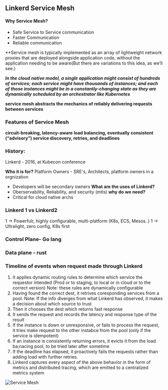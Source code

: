 ## Linkerd Service Mesh

#### Why Service Mesh?
  - Safe Service to Service communication
  - Faster Communication
  - Reliable communication
 
**Service mesh is typically implemented as an array of lightweight network proxies that are deployed alongside application code, without the application needing to be aware(But there are variations to this idea, as we’ll see.)

***In the cloud native model, a single application might consist of hundreds of services; each service might have thousands of instances; and each of those instances might be in a constantly-changing state as they are dynamically scheduled by an orchestrator like Kubernetes***

**service mesh abstracts the mechanics of reliably delivering requests between services**

### Features of Service Mesh
**circuit-breaking, latency-aware load balancing, eventually consistent (“advisory”) service discovery, retries, and deadlines**

### History:
Linkerd - 2016, at Kubecon conference

**Who it is for?**
Platform Owners - SRE's, Architects, platform owners in a orgnization
- Developers will be secondary owners
**What are the uses of Linkerd?**
- Oberservability, Reliability, and security (mtls)
**why do we need?**
- Critical for cloud native archs

### Linkerd 1 vs Linkerd2
1 -> Powerfulr, highly configurable, multi-platform (K8s, ECS, Mesos..)
1 -> Ultralight, zero config, K8s first

### Control Plane- Go lang
### Data plane - rust

### Timeline of events when request made through Linkerd
1. It applies dynamic routing rules to determine which service the requestor intended (Prod or to staging, to local or in cloud or to the correct version) 
	Note: these rules are dynamically configurable
2. Having found the correct dest, it retrives coresponding services from a pool.
	Note: If the info diverges from what Linkerd has observed, it makes a decision about which source to trust
3. Then it chooses the dest which returns fast response
4. It sends the request and records the latency and response type of the result
5. If the instance is down or unresponsive, or fails to process the request, it tries make request to the other instabce from the pool (only if the service is idempotent)
6. If an instance is consistently returning errors, it evicts it from the load ba;nacing pool, to be tried later after sometime
7. If the deadline has elapsed, it proactively fails the requests rather than adding load with further retries.
8. Linkerd captures every aspect of the above behavior in the form of metrics and distributed tracing, which are emitted to a centralized metrics system


![Service Mesh](https://buoyant.io/wp-content/uploads/2017/04/linkerd-service-mesh-diagram-1024x587.png)

